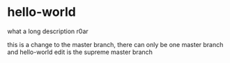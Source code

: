 # hello-world
what a long description
r0ar

this is a change to the master branch, there can only be one master branch and hello-world edit is the supreme master branch
